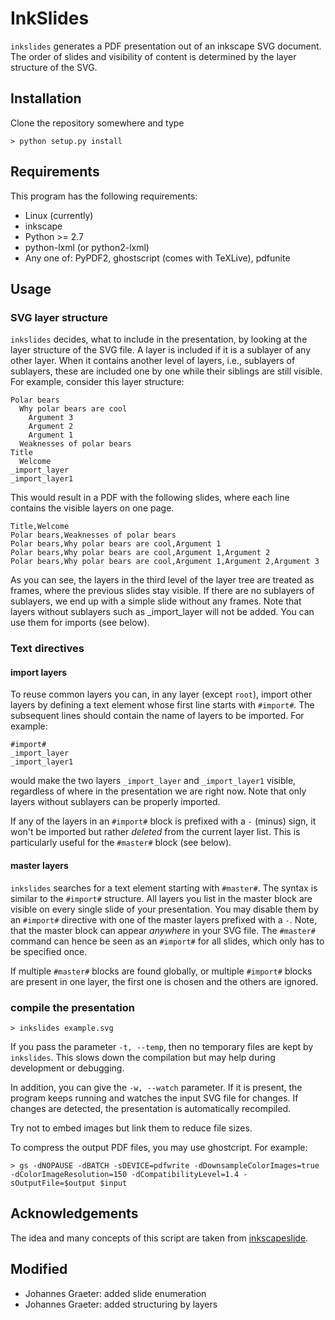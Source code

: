 # InkSlides

`inkslides` generates a PDF presentation out of an inkscape SVG
document. The order of slides and visibility of content is determined
by the layer structure of the SVG. 

## Installation

Clone the repository somewhere and type

```
> python setup.py install
```

## Requirements

This program has the following requirements:

  * Linux (currently)
  * inkscape
  * Python >= 2.7
  * python-lxml (or python2-lxml)
  * Any one of: PyPDF2, ghostscript (comes with TeXLive), pdfunite

## Usage

### SVG layer structure

`inkslides` decides, what to include in the presentation, by looking at the 
layer structure of the SVG file. A layer is included if it is a sublayer of 
any other layer. When it contains another level of layers, i.e., sublayers 
of sublayers, these are included one by one while their siblings are still 
visible. For example, consider this layer structure:

```
Polar bears
  Why polar bears are cool
    Argument 3
    Argument 2
    Argument 1
  Weaknesses of polar bears
Title
  Welcome
_import_layer
_import_layer1
```

This would result in a PDF with the following slides, where each line contains 
the visible layers on one page.

```
Title,Welcome
Polar bears,Weaknesses of polar bears
Polar bears,Why polar bears are cool,Argument 1
Polar bears,Why polar bears are cool,Argument 1,Argument 2
Polar bears,Why polar bears are cool,Argument 1,Argument 2,Argument 3
```

As you can see, the layers in the third level of the layer tree are treated as 
frames, where the previous slides stay visible. If there are no sublayers of 
sublayers, we end up with a simple slide without any frames.
Note that layers without sublayers such as _import_layer will not be added.
You can use them for imports (see below).

### Text directives

#### import layers 

To reuse common layers you can, in any layer (except `root`), import 
other layers by defining a text element whose first line starts with `#import#`. 
The subsequent lines should contain the name of layers to be imported. For 
example:

```
#import#
_import_layer
_import_layer1
```

would make the two layers `_import_layer` and `_import_layer1` visible,
regardless of where in the presentation we are right now.
Note that only layers without sublayers can be properly imported.

If any of the layers in an `#import#` block is prefixed with a `-` (minus) sign, 
it won't be imported but rather _deleted_ from the current layer list. This is 
particularly useful for the `#master#` block (see below).

#### master layers

`inkslides` searches for a text element starting with `#master#`. The syntax is 
similar to the `#import#` structure. All layers you list in the master block are 
visible on every single slide of your presentation. You may disable them by an 
`#import#` directive with one of the master layers prefixed with a `-`. Note, 
that the master block can appear _anywhere_ in your SVG file.
The `#master#` command can hence be seen as an `#import#` for all slides, 
which only has to be specified once.

If multiple `#master#` blocks are found globally, or multiple `#import#` blocks 
are present in one layer, the first one is chosen and the others are ignored. 

### compile the presentation

```
> inkslides example.svg
```

If you pass the parameter `-t, --temp`, then no temporary files are
kept by `inkslides`. This slows down the compilation but may help during 
development or debugging.

In addition, you can give the `-w, --watch` parameter. If it is 
present, the program keeps running and watches the input SVG file for 
changes. If changes are detected, the presentation is automatically recompiled.

Try not to embed images but link them to reduce file sizes.

To compress the output PDF files, you may use ghostcript. For example:

```
> gs -dNOPAUSE -dBATCH -sDEVICE=pdfwrite -dDownsampleColorImages=true -dColorImageResolution=150 -dCompatibilityLevel=1.4 -sOutputFile=$output $input

```

## Acknowledgements

The idea and many concepts of this script are taken from 
[inkscapeslide](https://github.com/abourget/inkscapeslide).

## Modified

  * Johannes Graeter: added slide enumeration
  * Johannes Graeter: added structuring by layers
